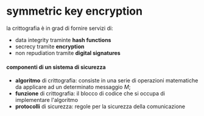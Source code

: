 # symmetric key encryption
la crittografia è in grad di fornire servizi di:
- data integrity traminte **hash functions**
- secrecy tramite **encryption**
- non repudiation tramite **digital signatures**

#### componenti di un sistema di sicurezza
- **algoritmo** di crittografia: consiste in una serie di operazioni matematiche da applicare ad un determinato messaggio $M$;
- **funzione** di crittografia: il blocco di codice che si occupa di implementare l'algoritmo
- **protocolli** di sicurezza: regole per la sicurezza della comunicazione

